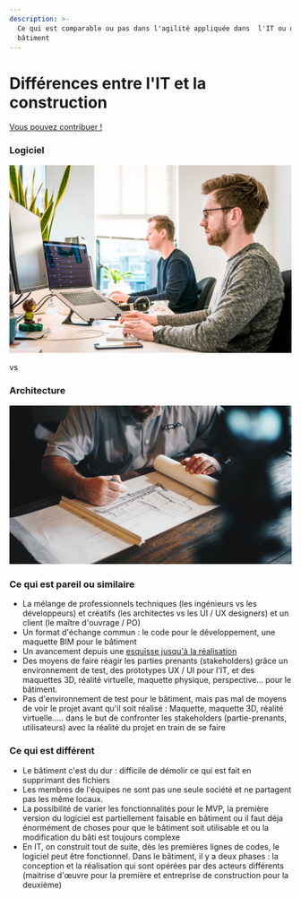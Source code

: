 ```yaml
---
description: >-
  Ce qui est comparable ou pas dans l'agilité appliquée dans  l'IT ou dans le
  bâtiment
---
```


# Différences entre l'IT et la construction

[Vous pouvez contribuer ! ](../communaute-agile-bim/contribuer.md)

### Logiciel 

![](../../.gitbook/assets/photo-1551434678-e076c223a692.jpeg)

vs 

### Architecture

![](../../.gitbook/assets/photo-1503387762-592deb58ef4e.jpeg)

### Ce qui est pareil ou similaire

* La mélange de professionnels techniques \(les ingénieurs vs les développeurs\) et créatifs \(les architectes vs les UI / UX designers\) et un client \(le maître d'ouvrage / PO\)
* Un format d'échange commun : le code pour le développement, une maquette BIM pour le bâtiment
* Un avancement depuis une [esquisse jusqu'à la réalisation ](../methode-agile-bim/projet-construction-agile.md)
* Des moyens de faire réagir les parties prenants \(stakeholders\) grâce un environnement de test, des prototypes UX / UI pour l'IT, et des maquettes 3D, réalité virtuelle, maquette physique, perspective... pour le bâtiment.
* Pas d'environnement de test pour le bâtiment, mais pas mal de moyens de voir le projet avant qu'il soit réalisé : Maquette, maquette 3D, réalité virtuelle..... dans le but de confronter les stakeholders \(partie-prenants, utilisateurs\) avec la réalité du projet en train de se faire

### Ce qui est différent

* Le bâtiment c'est du dur : difficile de démolir ce qui est fait en supprimant des fichiers
* Les membres de l'équipes ne sont pas une seule société et ne partagent pas les même locaux. 
* La possibilité de varier les fonctionnalités pour le MVP, la première version du logiciel est partiellement faisable en bâtiment ou il faut déja énormément de choses pour que le bâtiment soit utilisable et ou la modification du bâti est toujours complexe
* En IT, on construit tout de suite, dès les premières lignes de codes, le logiciel peut être fonctionnel. Dans le bâtiment, il y a deux phases : la conception et la réalisation qui sont opérées par des acteurs différents \(maitrise d'œuvre pour la première et entreprise  de construction pour la deuxième\)





